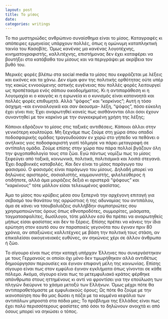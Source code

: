```yaml
---
layout: post
title: Το μίσος
date: 
categories: writings
---
```


Το πιο μυστηριώδες ανθρώπινο συναίσθημα είναι το μίσος. Καταγραφές κι απόπειρες ερμηνείας υπάρχουν πολλές, όπως η ομώνυμη καταπληκτική ταινία του Κασοβίτς. Όμως κανένας μα κανένας λογοτέχνης, κινηματογραφιστής, καλλιτέχνης, επιστήμονας δεν έχει καταφέρει να βουτήξει στα κατάβαθα του μίσους και να περιγράψει με ακρίβεια τον βυθό του.

Μερικές φορές βλέπω στα social media το μίσος που εκφράζεται με λέξεις και εικόνες και τα χάνω. Δεν είμαι φαν της πολιτικής ορθότητας ούτε υπέρ της κακώς εννοούμενης αστικής ευγένειας που πολλές φορές λειτουργεί ως προπέτασμα ενός σάπιου οικοδομήματος. Κι η αντιπαράθεση κι η λογομαχία κι ο καυγάς κι η ειρωνεία κι ο κυνισμός είναι κατανοητά και πολλές φορές επιθυμητά. Αλλά “ψόφος” και “καρκίνος”; Aυτή η τόσο άσχημη –και εννοιολογικά και σαν άκουσμα– λέξη, “ψόφος”, πόσο εύκολη έχει γίνει πια; Έχει αναρωτηθεί κανείς πως αισθάνονται όλοι όσοι έχουν συναντηθεί με τον καρκίνο με την συγκεκριμένη χρήση της λέξης;  

Κάποιοι εδράζουν το μίσος στις ταξικές αντιθέσεις. Κάποιοι άλλοι στην γενικότερη κουλτούρα. Μη ξεχνάμε πως ζούμε στη χώρα όπου οπαδοί ποδοσφαιρικής ομάδας τραγουδούσαν εν χορώ στο γήπεδο να πεθάνει ο ανήλικος γιος ποδοσφαιριστή γιατί τόλμησε να πάρει μεταγραφή σε αντίπαλη ομάδα. Ζούμε επίσης στην χώρα που πάρα πολλοί βγάζουν όλη την ψυχοπαθολογία τους στα ζώα. Εγώ πάντως νομίζω πως το μίσος ξεφεύγει από ταξικά, κοινωνικά, πολιτικά, πολιτισμικά και λοιπά στεγανά. Έχει δαρβινικές καταβολές. Και δεν είναι το μίσος παράγωγο του φασισμού. Ο φασισμός είναι παράγωγο του μίσους. Δηλαδή μπορεί να δηλώνεις αριστερός, σοσιαλιστής, κομμουνιστής, φιλελεύθερος ή οτιδήποτε, αλλά άμα μοιράζεις δεξιά κι αριστερά “ψόφους” και “καρκίνους” τότε μάλλον είσαι τελειωμένος φασίστας. 

Άμα το μίσος που κρύβεις μέσα σου ξεπερνά την αρχέγονη επιταγή για σεβασμό του θανάτου της αρρώστιας ή της αδυναμίας του αντιπάλου, άμα σε κάνει να τσουβαλιάζεις συλλήβδην συμπατριώτες σου χρησιμοποιώντας όρους όπως εθνοπροδότες, συμμορίτες, μιάσματα, ταγματασφαλίτες, δωσίλογοι, τότε μάλλον εσύ θα πρέπει να αναρωτηθείς μήπως είσαι φασίστας και δεν το ξέρεις. Επίσης πρέπει να κάνεις την ίδια ερώτηση στον εαυτό σου αν παραποιείς γεγονότα που έγιναν πριν 80 χρόνια, αν απαξιώνεις καλλιτέχνες με βάση την πολιτική τους στάση, αν επικαλείσαι οικογενειακές ευθύνες, αν σηκώνεις χέρι σε άλλον άνθρωπο ή ζώο.

Το σίγουρο είναι πως στην κατοχή υπήρχαν Έλληνες που συνεργάστηκαν με τους Γερμανούς οι οποίοι όχι μόνο δεν τιμωρήθηκαν αλλά αντιθέτως δημιούργησαν περιουσίες και έγιναν επιφανή μέλη της κοινωνίας. Επίσης σίγουρο είναι πως στον εμφύλιο έγιναν εγκλήματα όπως γίνονται σε κάθε πόλεμο. Ακόμα, σίγουρο είναι πως το μετεμφυλιακό κράτος φέρθηκε απάνθρωπα στους ηττημένους κι αντί να φροντίσει για την επούλωση των πληγών διεύρυνε το χάσμα μεταξύ των Ελλήνων. Όμως μέχρι πότε θα αντιπαραθετόμαστε με εμφυλιακούς όρους; Ως πότε θα ζούμε με την ικανοποίηση που θα μας δώσει η πόζα με τα κομμένα κεφάλια των αντιπάλων μπροστά στα πόδια μας; Το πρόβλημα της Ελλάδας είναι πως έχει πολύ περισσότερους φασίστες από όσοι το δηλώνουν ανοιχτά κι από όσους μπορεί να σηκώσει ο τόπος.